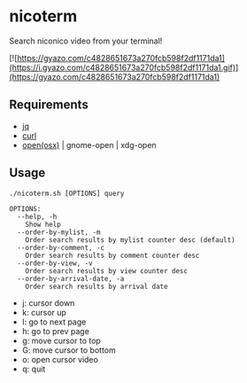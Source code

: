 # nicoterm
Search niconico video from your terminal!

[![https://gyazo.com/c4828651673a270fcb598f2df1171da1](https://i.gyazo.com/c4828651673a270fcb598f2df1171da1.gif)](https://gyazo.com/c4828651673a270fcb598f2df1171da1)

## Requirements
- [jq](https://stedolan.github.io/jq/)
- [curl](http://curl.haxx.se/)
- [open(osx)](https://developer.apple.com/library/mac/documentation/Darwin/Reference/ManPages/man1/open.1.html) | gnome-open | xdg-open

## Usage
`./nicoterm.sh [OPTIONS] query`
```
OPTIONS:
  --help, -h
    Show help
  --order-by-mylist, -m
    Order search results by mylist counter desc (default)
  --order-by-comment, -c
    Order search results by comment counter desc
  --order-by-view, -v
    Order search results by view counter desc
  --order-by-arrival-date, -a
    Order search results by arrival date
```

- j: cursor down
- k: cursor up
- l: go to next page
- h: go to prev page
- g: move cursor to top
- G: move cursor to bottom
- o: open cursor video
- q: quit
